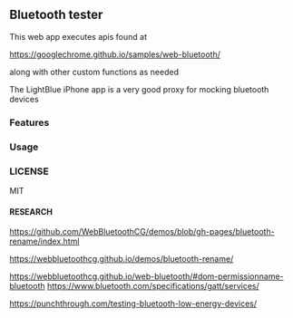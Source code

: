 ## Bluetooth tester

This web app executes apis found at

https://googlechrome.github.io/samples/web-bluetooth/

along with other custom functions as needed

The LightBlue iPhone app is a very good proxy for mocking bluetooth devices 

### Features



### Usage


### LICENSE

MIT

#### RESEARCH
https://github.com/WebBluetoothCG/demos/blob/gh-pages/bluetooth-rename/index.html

https://webbluetoothcg.github.io/demos/bluetooth-rename/

https://webbluetoothcg.github.io/web-bluetooth/#dom-permissionname-bluetooth
https://www.bluetooth.com/specifications/gatt/services/

https://punchthrough.com/testing-bluetooth-low-energy-devices/

